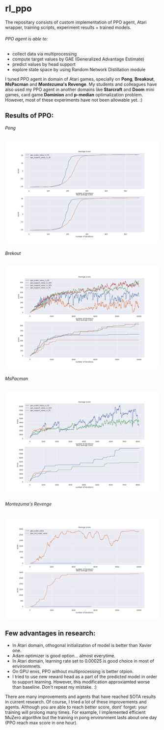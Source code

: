 # rl_ppo
The repositary consists of custom implementation of PPO agent, Atari wrapper, training scripts, experiment results + trained models.

###### PPO agent is able to: 
- collect data via multiprocessing
- compute target values by GAE (Generalized Advantage Estimate)
- predict values by head support
- explore state space by using Random Network Distillation module

I tuned PPO agent in domain of Atari games, specially on **Pong**, **Breakout**, **MsPacman** and **Montezuma's Revenge**. My students and colleagues have also used my PPO agent in another domains like **Starcraft** and **Doom** mini games, card game **Dominion** and **p-median** optimalization problem. However, most of these experiments have not been allowable yet. :)

## Results of PPO:

###### Pong
![Alt text](https://github.com/marrekb/rl_ppo/blob/main/plots/pong_score.png?raw=true "Pong")

###### Brekout
![Alt text](https://github.com/marrekb/rl_ppo/blob/main/plots/breakout_score.png?raw=true "Breakout")

###### MsPacman
![Alt text](https://github.com/marrekb/rl_ppo/blob/main/plots/pacman_score.png?raw=true "Pacman")

###### Montezuma's Revenge
![Alt text](https://github.com/marrekb/rl_ppo/blob/main/plots/montezuma_score.png?raw=true "Montezuma")

## Few advantages in research:
- In Atari domain, othogonal initialization of model is better than Xavier one.
- Adam optimizer is good option... almost everytime. 
- In Atari domain, learning rate set to 0.00025 is good choice in most of environmnets.
- On GPU envs, PPO without multiprocessing is better otpion.
- I tried to use new reward head as a part of the predicted model in order to support learning. However, this modification approxiamted worse than baseline. Don't repeat my mistake. :)

There are many improvements and agents that have reached SOTA results in current research. Of course, I tried a lot of these improvements and agents. Although you are able to reach better score, dont' forget: your training will prolong many times. For example, I implemented efficient MuZero algorithm but the training in pong environment lasts about one day (PPO reach max score in one hour).


